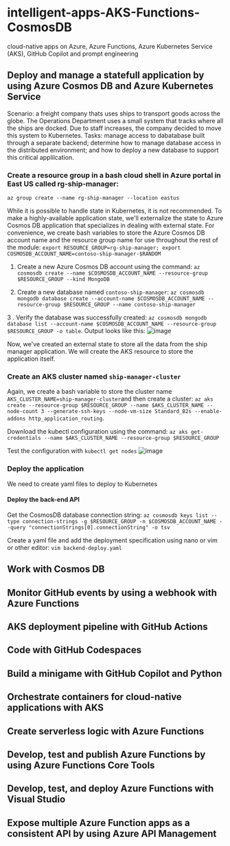 # intelligent-apps-AKS-Functions-CosmosDB
cloud-native apps on Azure, Azure Functions, Azure Kubernetes Service (AKS), GitHub Copilot and prompt engineering

## Deploy and manage a statefull application by using Azure Cosmos DB and Azure Kubernetes Service
Scenario: a freight company thats uses ships to transport goods across the globe. The Operations Department uses a small system that tracks where all the ships are docked. Due to staff increases, the company decided to move this system to Kubernetes.
Tasks: manage access to dabatabase built through a separate backend; determine how to manage database access in the distributed environment; and how to deploy a new database to support this critical applilcation.

### Create a resource group in a bash cloud shell in Azure portal in East US called rg-ship-manager:
`az group create --name rg-ship-manager --location eastus`

While it is possible to handle state in Kubernetes, it is not recommended. To make a highly-available application state, we'll externalize the state to Azure Cosmos DB application that specializes in dealing with external state. For convenience, we create bash variables to store the Azure Cosmos DB account name and the resource group name for use throughout the rest of the module:
` export RESOURCE_GROUP=rg-ship-manager; export COSMOSDB_ACCOUNT_NAME=contoso-ship-manager-$RANDOM `

1. Create a new Azure Cosmos DB account using the command: `az cosmosdb create --name $COSMOSDB_ACCOUNT_NAME --resource-group $RESOURCE_GROUP --kind MongoDB`

2. Create a new database named `contoso-ship-manager`: `az cosmosdb mongodb database create --account-name $COSMOSDB_ACCOUNT_NAME --resource-group $RESOURCE_GROUP --name contoso-ship-manager`

3 . Verify the database was successfully created: `az cosmosdb mongodb database list --account-name $COSMOSDB_ACCOUNT_NAME --resource-group $RESOURCE_GROUP -o table`. Output looks like this: 
![image](https://github.com/ZCHAnalytics/intelligent-apps-AKS-Functions-CosmosDB/assets/146954022/d79d33b6-7750-44ca-9df5-b8b746a89d89)

Now, we've created an external state to store all the data from the ship manager application. We will create the AKS resource to store the application itself.

### Create an AKS cluster named `ship-manager-cluster`
Again, we create a bash variable to store the cluster name `AKS_CLUSTER_NAME=ship-manager-cluster`and then create a cluster:
`az aks create --resource-group $RESOURCE_GROUP --name $AKS_CLUSTER_NAME --node-count 3 --generate-ssh-keys --node-vm-size Standard_B2s --enable-addons http_application_routing`.

Download the kubectl configuration using the command: `az aks get-credentials --name $AKS_CLUSTER_NAME --resource-group $RESOURCE_GROUP`

Test the configuration with `kubectl get nodes`
![image](https://github.com/ZCHAnalytics/intelligent-apps-AKS-Functions-CosmosDB/assets/146954022/bc2669bc-af94-4602-a4f8-6228f93f80fb)

### Deploy the application 
We need to create yaml files to deploy to Kubernetes
#### Deploy the back-end API
Get the CosmosDB database connection string: `az cosmosdb keys list --type connection-strings -g $RESOURCE_GROUP -n $COSMOSDB_ACCOUNT_NAME --query "connectionStrings[0].connectionString" -o tsv`

Create a yaml file and add the deployment specification using nano or vim or other editor: `vim backend-deploy.yaml`

## Work with Cosmos DB

## Monitor GitHub events by using a webhook with Azure Functions

## AKS deployment pipeline with GitHub Actions

## Code with GitHub Codespaces 

## Build a minigame with GitHub Copilot and Python

## Orchestrate containers for cloud-native applications with AKS

## Create serverless logic with Azure Functions

## Develop, test and publish  Azure Functions by using Azure Functions Core Tools

## Develop, test, and deploy Azure Functions with Visual Studio

## Expose multiple Azure Function apps as a consistent API by using Azure API Management

##
